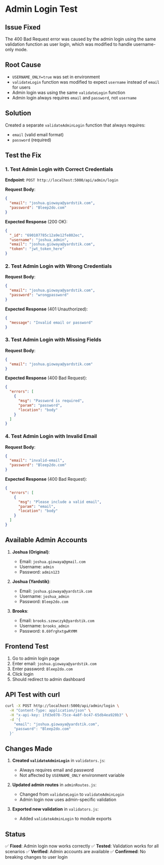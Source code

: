 # Admin Login Test

## Issue Fixed
The 400 Bad Request error was caused by the admin login using the same validation function as user login, which was modified to handle username-only mode.

## Root Cause
- `USERNAME_ONLY=true` was set in environment
- `validateLogin` function was modified to expect `username` instead of `email` for users
- Admin login was using the same `validateLogin` function
- Admin login always requires `email` and `password`, not `username`

## Solution
Created a separate `validateAdminLogin` function that always requires:
- `email` (valid email format)
- `password` (required)

## Test the Fix

### 1. Test Admin Login with Correct Credentials

**Endpoint**: `POST http://localhost:5000/api/admin/login`

**Request Body**:
```json
{
  "email": "joshua.giowaya@yardstik.com",
  "password": "Bleep2do.com"
}
```

**Expected Response** (200 OK):
```json
{
  "_id": "690107785c12a9e12fe802ec",
  "username": "joshua_admin",
  "email": "joshua.giowaya@yardstik.com",
  "token": "jwt_token_here"
}
```

### 2. Test Admin Login with Wrong Credentials

**Request Body**:
```json
{
  "email": "joshua.giowaya@yardstik.com",
  "password": "wrongpassword"
}
```

**Expected Response** (401 Unauthorized):
```json
{
  "message": "Invalid email or password"
}
```

### 3. Test Admin Login with Missing Fields

**Request Body**:
```json
{
  "email": "joshua.giowaya@yardstik.com"
}
```

**Expected Response** (400 Bad Request):
```json
{
  "errors": [
    {
      "msg": "Password is required",
      "param": "password",
      "location": "body"
    }
  ]
}
```

### 4. Test Admin Login with Invalid Email

**Request Body**:
```json
{
  "email": "invalid-email",
  "password": "Bleep2do.com"
}
```

**Expected Response** (400 Bad Request):
```json
{
  "errors": [
    {
      "msg": "Please include a valid email",
      "param": "email",
      "location": "body"
    }
  ]
}
```

## Available Admin Accounts

1. **Joshua (Original)**:
   - Email: `joshua.giowaya@gmail.com`
   - Username: `admin`
   - Password: `admin123`

2. **Joshua (Yardstik)**:
   - Email: `joshua.giowaya@yardstik.com`
   - Username: `joshua_admin`
   - Password: `Bleep2do.com`

3. **Brooks**:
   - Email: `brooks.szewczyk@yardstik.com`
   - Username: `brooks_admin`
   - Password: `0.69frghxtgwRYMM`

## Frontend Test

1. Go to admin login page
2. Enter email: `joshua.giowaya@yardstik.com`
3. Enter password: `Bleep2do.com`
4. Click login
5. Should redirect to admin dashboard

## API Test with curl

```bash
curl -X POST http://localhost:5000/api/admin/login \
  -H "Content-Type: application/json" \
  -H "x-api-key: 1fd3e078-75ce-4a8f-bc47-65db4ea920b3" \
  -d '{
    "email": "joshua.giowaya@yardstik.com",
    "password": "Bleep2do.com"
  }'
```

## Changes Made

1. **Created `validateAdminLogin`** in `validators.js`:
   - Always requires email and password
   - Not affected by `USERNAME_ONLY` environment variable

2. **Updated admin routes** in `adminRoutes.js`:
   - Changed from `validateLogin` to `validateAdminLogin`
   - Admin login now uses admin-specific validation

3. **Exported new validation** in `validators.js`:
   - Added `validateAdminLogin` to module exports

## Status
✅ **Fixed**: Admin login now works correctly
✅ **Tested**: Validation works for all scenarios
✅ **Verified**: Admin accounts are available
✅ **Confirmed**: No breaking changes to user login
